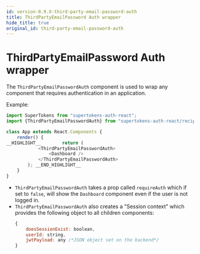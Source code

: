 ```yaml
---
id: version-0.9.X-third-party-email-password-auth
title: ThirdPartyEmailPassword Auth wrapper
hide_title: true
original_id: third-party-email-password-auth
---
```


# ThirdPartyEmailPassword Auth wrapper


The `ThirdPartyEmailPasswordAuth` component is used to wrap any component that requires authentication in an application.


Example: 

```js
import SuperTokens from "supertokens-auth-react";
import {ThirdPartyEmailPasswordAuth} from "supertokens-auth-react/recipe/thirdpartyemailpassword";

class App extends React.Components {
    render() {
__HIGHLIGHT__        return (
            <ThirdPartyEmailPasswordAuth>
                <Dashboard />
            </ThirdPartyEmailPasswordAuth>
        ); __END_HIGHLIGHT__
    }
}
```

- `ThirdPartyEmailPasswordAuth` takes a prop called `requireAuth` which if set to `false`, will show the `Dashboard` component even if the user is not logged in.
- `ThirdPartyEmailPasswordAuth` also creates a "Session context" which provides the following object to all children components:
   ```js
   {
       doesSessionExist: boolean,
       userId: string,
       jwtPayload: any /*JSON object set on the backend*/
   }
   ```